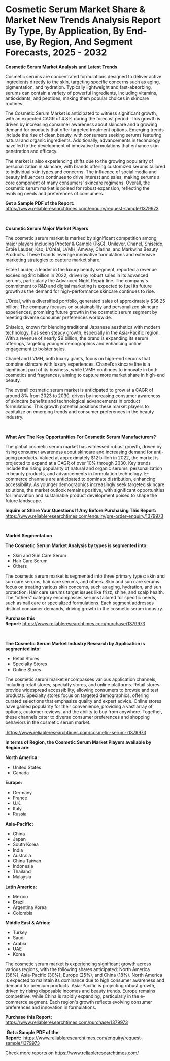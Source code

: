 <p><h1>Cosmetic Serum Market Share & Market New Trends Analysis Report By Type, By Application, By End-use, By Region, And Segment Forecasts, 2025 - 2032</h1></p><p><strong>Cosmetic Serum Market Analysis and Latest Trends</strong></p>
<p><p>Cosmetic serums are concentrated formulations designed to deliver active ingredients directly to the skin, targeting specific concerns such as aging, pigmentation, and hydration. Typically lightweight and fast-absorbing, serums can contain a variety of powerful ingredients, including vitamins, antioxidants, and peptides, making them popular choices in skincare routines.</p><p>The Cosmetic Serum Market is anticipated to witness significant growth, with an expected CAGR of 4.8% during the forecast period. This growth is driven by increasing consumer awareness about skincare and a growing demand for products that offer targeted treatment options. Emerging trends include the rise of clean beauty, with consumers seeking serums featuring natural and organic ingredients. Additionally, advancements in technology have led to the development of innovative formulations that enhance skin penetration and efficacy.</p><p>The market is also experiencing shifts due to the growing popularity of personalization in skincare, with brands offering customized serums tailored to individual skin types and concerns. The influence of social media and beauty influencers continues to drive interest and sales, making serums a core component of many consumers' skincare regimens. Overall, the cosmetic serum market is poised for robust expansion, reflecting the evolving needs and preferences of consumers.</p></p>
<p><strong>Get a Sample PDF of the Report:&nbsp;</strong> <a href="https://www.reliableresearchtimes.com/enquiry/request-sample/1379973?utm_campaign=2035&utm_medium=2&utm_source=Github&utm_content=ia&utm_term=09022025&utm_id=cosmetic-serum">https://www.reliableresearchtimes.com/enquiry/request-sample/1379973</a></p>
<p>&nbsp;</p>
<p><strong>Cosmetic Serum Major Market Players</strong></p>
<p><p>The cosmetic serum market is marked by significant competition among major players including Procter & Gamble (P&G), Unilever, Chanel, Shiseido, Estée Lauder, Kao, L’Oréal, LVMH, Amway, Clarins, and Markwins Beauty Products. These brands leverage innovative formulations and extensive marketing strategies to capture market share.</p><p>Estée Lauder, a leader in the luxury beauty segment, reported a revenue exceeding $14 billion in 2022, driven by robust sales in its advanced serums, particularly the Advanced Night Repair line. The company's commitment to R&D and digital marketing is expected to fuel its future growth as the demand for high-performance skincare continues to rise.</p><p>L’Oréal, with a diversified portfolio, generated sales of approximately $36.25 billion. The company focuses on sustainability and personalized skincare experiences, promising future growth in the cosmetic serum segment by meeting diverse consumer preferences worldwide.</p><p>Shiseido, known for blending traditional Japanese aesthetics with modern technology, has seen steady growth, especially in the Asia-Pacific region. With a revenue of nearly $9 billion, the brand is expanding its serum offerings, targeting younger demographics and enhancing online engagement to bolster sales.</p><p>Chanel and LVMH, both luxury giants, focus on high-end serums that combine skincare with luxury experiences. Chanel’s skincare line is a significant part of its business, while LVMH continues to innovate in both cosmetics and fragrances, aiming to capture more market share in high-end beauty.</p><p>The overall cosmetic serum market is anticipated to grow at a CAGR of around 8% from 2023 to 2030, driven by increasing consumer awareness of skincare benefits and technological advancements in product formulations. This growth potential positions these market players to capitalize on emerging trends and consumer preferences in the beauty industry.</p></p>
<p>&nbsp;</p>
<p><strong>What Are The Key Opportunities For Cosmetic Serum Manufacturers?</strong></p>
<p><p>The global cosmetic serum market has witnessed robust growth, driven by rising consumer awareness about skincare and increasing demand for anti-aging products. Valued at approximately $12 billion in 2022, the market is projected to expand at a CAGR of over 10% through 2030. Key trends include the rising popularity of natural and organic serums, personalization in beauty products, and advancements in formulation technology. E-commerce channels are anticipated to dominate distribution, enhancing accessibility. As younger demographics increasingly seek targeted skincare solutions, the market outlook remains positive, with significant opportunities for innovation and sustainable product development poised to shape the future landscape.</p></p>
<p><strong>Inquire or Share Your Questions If Any Before Purchasing This Report:</strong> <a href="https://www.reliableresearchtimes.com/enquiry/pre-order-enquiry/1379973?utm_campaign=2035&utm_medium=2&utm_source=Github&utm_content=ia&utm_term=09022025&utm_id=cosmetic-serum">https://www.reliableresearchtimes.com/enquiry/pre-order-enquiry/1379973</a></p>
<p>&nbsp;</p>
<p><strong>Market Segmentation</strong></p>
<p><strong>The Cosmetic Serum Market Analysis by types is segmented into:</strong></p>
<p><ul><li>Skin and Sun Care Serum</li><li>Hair Care Serum</li><li>Others</li></ul></p>
<p><p>The cosmetic serum market is segmented into three primary types: skin and sun care serums, hair care serums, and others. Skin and sun care serums focus on treating various skin concerns, such as aging, hydration, and sun protection. Hair care serums target issues like frizz, shine, and scalp health. The "others" category encompasses serums tailored for specific needs, such as nail care or specialized formulations. Each segment addresses distinct consumer demands, driving growth in the cosmetic serum industry.</p></p>
<p><strong>Purchase this Report:&nbsp;</strong><a href="https://www.reliableresearchtimes.com/purchase/1379973?utm_campaign=2035&utm_medium=2&utm_source=Github&utm_content=ia&utm_term=09022025&utm_id=cosmetic-serum">https://www.reliableresearchtimes.com/purchase/1379973</a></p>
<p>&nbsp;</p>
<p><strong>The Cosmetic Serum Market Industry Research by Application is segmented into:</strong></p>
<p><ul><li>Retail Stores</li><li>Specialty Stores</li><li>Online Stores</li></ul></p>
<p><p>The cosmetic serum market encompasses various application channels, including retail stores, specialty stores, and online platforms. Retail stores provide widespread accessibility, allowing consumers to browse and test products. Specialty stores focus on targeted demographics, offering curated selections that emphasize quality and expert advice. Online stores have gained popularity for their convenience, providing a vast array of options, customer reviews, and the ability to buy from anywhere. Together, these channels cater to diverse consumer preferences and shopping behaviors in the cosmetic serum market.</p></p>
<p><a href="https://www.reliableresearchtimes.com/cosmetic-serum-r1379973?utm_campaign=2035&utm_medium=2&utm_source=Github&utm_content=ia&utm_term=09022025&utm_id=cosmetic-serum">&nbsp;https://www.reliableresearchtimes.com/cosmetic-serum-r1379973</a></p>
<p><strong>In terms of Region, the Cosmetic Serum Market Players available by Region are:</strong></p>
<p>
    <p> <strong> North America: </strong>
        <ul>
            <li>United States</li>
            <li>Canada</li>
        </ul>
        </p> 
    <p> <strong> Europe: </strong>
        <ul>
            <li>Germany</li>
            <li>France</li>
            <li>U.K.</li>
            <li>Italy</li>
            <li>Russia</li>
        </ul>
        </p> 
    <p> <strong> Asia-Pacific: </strong>
        <ul>
            <li>China</li>
            <li>Japan</li>
            <li>South Korea</li>
            <li>India</li>
            <li>Australia</li>
            <li>China Taiwan</li>
            <li>Indonesia</li>
            <li>Thailand</li>
            <li>Malaysia</li>
        </ul>
        </p> 
    <p> <strong> Latin America: </strong>
        <ul>
            <li>Mexico</li>
            <li>Brazil</li>
            <li>Argentina Korea</li>
            <li>Colombia</li>
        </ul>
        </p> 
    <p> <strong> Middle East & Africa: </strong>
        <ul>
            <li>Turkey</li>
            <li>Saudi</li>
            <li>Arabia</li>
            <li>UAE</li>
            <li>Korea</li>
        </ul>
    </p>
    </p>
<p><p>The cosmetic serum market is experiencing significant growth across various regions, with the following shares anticipated: North America (38%), Asia-Pacific (30%), Europe (25%), and China (18%). North America is expected to maintain its dominance due to high consumer awareness and demand for premium products. Asia-Pacific is projecting robust growth, driven by rising disposable incomes and beauty trends. Europe remains competitive, while China is rapidly expanding, particularly in the e-commerce segment. Each region's growth reflects evolving consumer preferences and innovation in formulations.</p></p>
<p><strong>Purchase this Report: </strong><a href="https://www.reliableresearchtimes.com/purchase/1379973?utm_campaign=2035&utm_medium=2&utm_source=Github&utm_content=ia&utm_term=09022025&utm_id=cosmetic-serum">https://www.reliableresearchtimes.com/purchase/1379973</a></p>
<p>&nbsp;<strong>Get a Sample PDF of the Report:&nbsp;&nbsp;</strong><a href="https://www.reliableresearchtimes.com/enquiry/request-sample/1379973?utm_campaign=2035&utm_medium=2&utm_source=Github&utm_content=ia&utm_term=09022025&utm_id=cosmetic-serum">https://www.reliableresearchtimes.com/enquiry/request-sample/1379973</a></p>
<p><strong></strong></p>
<p>Check more reports on <a href="https://www.reliableresearchtimes.com/?utm_campaign=2035&utm_medium=2&utm_source=Github&utm_content=ia&utm_term=09022025&utm_id=cosmetic-serum">https://www.reliableresearchtimes.com/</a></p>